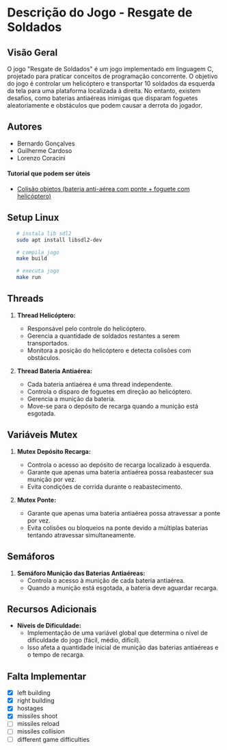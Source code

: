 # Descrição do Jogo - Resgate de Soldados

## Visão Geral

O jogo "Resgate de Soldados" é um jogo implementado em linguagem C, projetado para praticar conceitos de programação concorrente. O objetivo do jogo é controlar um helicóptero e transportar 10 soldados da esquerda da tela para uma plataforma localizada à direita. No entanto, existem desafios, como baterias antiaéreas inimigas que disparam foguetes aleatoriamente e obstáculos que podem causar a derrota do jogador.

## Autores

- Bernardo Gonçalves
- Guilherme Cardoso
- Lorenzo Coracini

#### Tutorial que podem ser úteis

- [Colisão objetos (bateria anti-aérea com ponte + foguete com helicóptero)](https://www.google.com/search?q=detect+colision+between+two+objects+sdl&oq=detect+colision+between+two+objects+sdl&gs_lcrp=EgZjaHJvbWUyBggAEEUYOTIJCAEQIRgKGKABMgkIAhAhGAoYoAHSAQg5MzQ1ajBqN6gCALACAA&sourceid=chrome&ie=UTF-8#fpstate=ive&vld=cid:4f9acd0d,vid:cWek-nbAcAE,st:0)

## Setup Linux

```bash
   # instala lib sdl2
   sudo apt install libsdl2-dev

   # compila jogo
   make build

   # executa jogo
   make run
```

## Threads

1. **Thread Helicóptero:**

   - Responsável pelo controle do helicóptero.
   - Gerencia a quantidade de soldados restantes a serem transportados.
   - Monitora a posição do helicóptero e detecta colisões com obstáculos.

2. **Thread Bateria Antiaérea:**
   - Cada bateria antiaérea é uma thread independente.
   - Controla o disparo de foguetes em direção ao helicóptero.
   - Gerencia a munição da bateria.
   - Move-se para o depósito de recarga quando a munição está esgotada.

## Variáveis Mutex

1. **Mutex Depósito Recarga:**

   - Controla o acesso ao depósito de recarga localizado à esquerda.
   - Garante que apenas uma bateria antiaérea possa reabastecer sua munição por vez.
   - Evita condições de corrida durante o reabastecimento.

2. **Mutex Ponte:**
   - Garante que apenas uma bateria antiaérea possa atravessar a ponte por vez.
   - Evita colisões ou bloqueios na ponte devido a múltiplas baterias tentando atravessar simultaneamente.

## Semáforos

1. **Semáforo Munição das Baterias Antiaéreas:**
   - Controla o acesso à munição de cada bateria antiaérea.
   - Quando a munição está esgotada, a bateria deve aguardar recarga.

## Recursos Adicionais

- **Níveis de Dificuldade:**
  - Implementação de uma variável global que determina o nível de dificuldade do jogo (fácil, médio, difícil).
  - Isso afeta a quantidade inicial de munição das baterias antiaéreas e o tempo de recarga.

## Falta Implementar

- [x] left building
- [x] right building
- [x] hostages
- [x] missiles shoot
- [ ] missiles reload
- [ ] missiles collision
- [ ] different game difficulties
